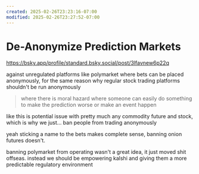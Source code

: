 ```yaml
---
created: 2025-02-26T23:23:16-07:00
modified: 2025-02-26T23:27:52-07:00
---
```


# De-Anonymize Prediction Markets

https://bsky.app/profile/standard.bsky.social/post/3lfavnew6p22q

against unregulated platforms like polymarket where bets can be placed anonymously, for the same reason why regular stock trading platforms shouldn't be run anonymously

> where there is moral hazard where someone can easily do something to make the prediction worse or make an event happen

like this is potential issue with pretty much any commodity future and stock, which is why we just... ban people from trading anonymously

yeah sticking a name to the bets makes complete sense, banning onion futures doesn't.

banning polymarket from operating wasn't a great idea, it just moved shit offseas. instead we should be empowering kalshi and giving them a more predictable regulatory environment
